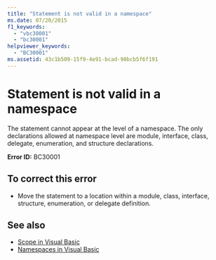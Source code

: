 ```yaml
---
title: "Statement is not valid in a namespace"
ms.date: 07/20/2015
f1_keywords: 
  - "vbc30001"
  - "bc30001"
helpviewer_keywords: 
  - "BC30001"
ms.assetid: 43c1b509-15f9-4e91-bcad-90bcb5f6f191
---
```

# Statement is not valid in a namespace
The statement cannot appear at the level of a namespace. The only declarations allowed at namespace level are module, interface, class, delegate, enumeration, and structure declarations.  
  
 **Error ID:** BC30001  
  
## To correct this error  
  
- Move the statement to a location within a module, class, interface, structure, enumeration, or delegate definition.  
  
## See also

- [Scope in Visual Basic](../../../visual-basic/programming-guide/language-features/declared-elements/scope.md)
- [Namespaces in Visual Basic](../../../visual-basic/programming-guide/program-structure/namespaces.md)
